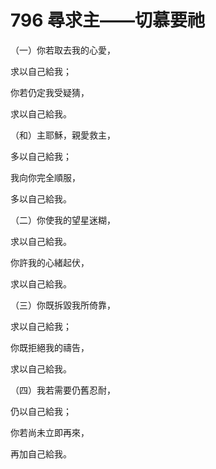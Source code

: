 # 796 尋求主——切慕要祂

（一）你若取去我的心愛，

求以自己給我；

你若仍定我受疑猜，

求以自己給我。

（和）主耶穌，親愛救主，

多以自己給我；

我向你完全順服，

多以自己給我。

（二）你使我的望星迷糊，

求以自己給我。

你許我的心緒起伏，

求以自己給我。

（三）你既拆毀我所倚靠，

求以自己給我；

你既拒絕我的禱告，

求以自己給我。

（四）我若需要仍舊忍耐，

仍以自己給我；

你若尚未立即再來，

再加自己給我。

